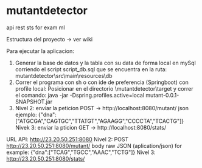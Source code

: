 # mutantdetector
 api rest sts for exam ml
 
Estructura del proyecto -> ver wiki

Para ejecutar la aplicacion:
1. Generar la base de datos y la tabla con su data de forma local en mySql corriendo el script script_db.sql que se encuentra en la ruta: mutantdetector\src\main\resources\db
2. Correr el programa con sh o con ide de preferencia (Springboot) con profile local:
Posicionar en el directorio \mutantdetector\target y correr el comando: java -jar -Dspring.profiles.active=local mutant-0.0.1-SNAPSHOT.jar
3. Nivel 2: enviar la peticion POST -> http://localhost:8080/mutant/ 
            json ejemplo:              {"dna":["ATGCGA","CAGTGC","TTATGT","AGAAGG","CCCCTA","TCACTG"]}
   Nivek 3: enviar la pticion GET -> http://localhost:8080/stats/

URL API: 
     http://23.20.50.251:8080
 Nivel 2:
    POST http://23.20.50.251:8080/mutant/
    body raw JSON (aplication/json) for example: {"dna":["TCAG","TGCC","AAAC","TCTG"]}
 Nivel 3:
    http://23.20.50.251:8080/stats/
